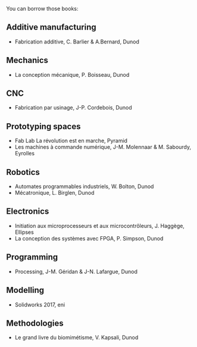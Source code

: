 You can borrow those books:

## Additive manufacturing
- Fabrication additive, C. Barlier & A.Bernard, Dunod

## Mechanics
- La conception mécanique, P. Boisseau, Dunod

## CNC
- Fabrication par usinage, J-P. Cordebois, Dunod

## Prototyping spaces
- Fab Lab La révolution est en marche, Pyramid
- Les machines à commande numérique, J-M. Molennaar & M. Sabourdy, Eyrolles

## Robotics
- Automates programmables industriels, W. Bolton, Dunod
- Mécatronique, L. Birglen, Dunod

## Electronics
- Initiation aux microprocesseurs et aux microcontrôleurs, J. Haggège, Ellipses
- La conception des systèmes avec FPGA, P. Simpson, Dunod

## Programming
- Processing, J-M. Géridan & J-N. Lafargue, Dunod

## Modelling
- Solidworks 2017, eni

## Methodologies
- Le grand livre du biomimétisme, V. Kapsali, Dunod


